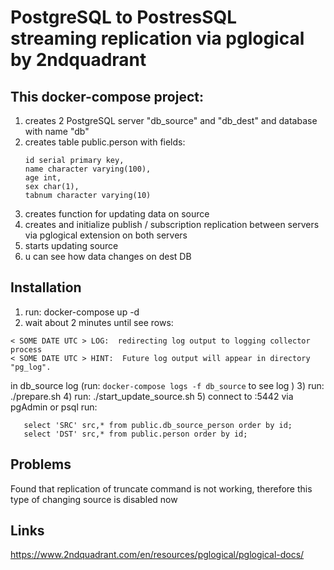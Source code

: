 # PostgreSQL to PostresSQL streaming replication via pglogical by 2ndquadrant

## This docker-compose project:
1) creates 2 PostgreSQL server "db_source" and "db_dest" and database with name "db"
2) creates table public.person with fields:
	```
	id serial primary key,
	name character varying(100),
	age int,
	sex char(1),
	tabnum character varying(10)
	```
3) creates function for updating data on source
4) creates and initialize publish / subscription replication between servers via pglogical extension on both servers
5) starts updating source
6) u can see how data changes on dest DB

## Installation
1) run: docker-compose up -d
2) wait about 2 minutes until see rows:

  ```
  < SOME DATE UTC > LOG:  redirecting log output to logging collector process  
  < SOME DATE UTC > HINT:  Future log output will appear in directory "pg_log".
  ```

  in db_source log (run: ```docker-compose logs -f db_source``` to see log )
3) run: ./prepare.sh
4) run: ./start_update_source.sh
5) connect to <host ip>:5442 via pgAdmin or psql
   run:
   ```
      select 'SRC' src,* from public.db_source_person order by id;
      select 'DST' src,* from public.person order by id;
   ```

## Problems
 Found that replication of truncate command is not working, therefore this type of changing source is disabled now
 
## Links
https://www.2ndquadrant.com/en/resources/pglogical/pglogical-docs/
